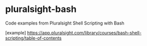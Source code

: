 # pluralsight-bash
Code examples from Pluralsight Shell Scripting with Bash 

[example] https://app.pluralsight.com/library/courses/bash-shell-scripting/table-of-contents
